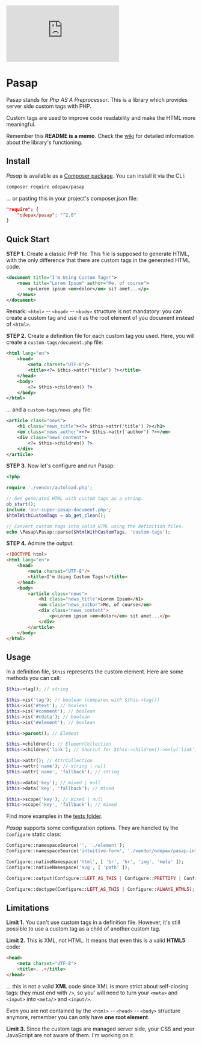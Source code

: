 ![This composer package is no longer maintained](http://aygix.free.fr/down.php?path=github/Odepax/pasap/deprecated.png)

# Pasap

Pasap stands for _Php AS A Preprocessor_. This is a library which provides
server side custom tags with PHP.

Custom tags are used to improve code readability and make the HTML more
meaningful.

Remember this **README is a memo**. Check the
[wiki](https://github.com/Odepax/pasap/wiki) for detailed information about the
library's functioning.

## Install

_Pasap_ is available as a
[Composer package](https://packagist.org/packages/odepax/pasap). You can install
it via the CLI:

```bash
composer require odepax/pasap
```

... or pasting this in your project's composer.json file:

```json
"require": {
    "odepax/pasap": "^2.0"
}
```

## Quick Start

**STEP 1.**
Create a classic PHP file. This file is supposed to generate HTML, with the only
difference that there are custom tags in the generated HTML code.

```xml
<document title="I'm Using Custom Tags!">
	<news title="Lorem Ipsum" author="Me, of course">
		<p>Lorem ipsum <em>dolor</em> sit amet...</p>
	</news>
</document>
```

Remark: `<html>` -- `<head>` -- `<body>` structure is not mandatory: you can
create a custom tag and use it as the root element of you document instead of
`<html>`.

**STEP 2.**
Create a definition file for each custom tag you used. Here, you will create a
`custom-tags/document.php` file:

```xml
<html lang="en">
	<head>
		<meta charset="UTF-8"/>
		<title><?= $this->attr("title") ?></title>
	</head>
	<body>
		<?= $this->children() ?>
	</body>
</html>
```

... and a `custom-tags/news.php` file:

```xml
<article class="news">
	<h1 class="news_title"><?= $this->attr('title') ?></h1>
	<em class="news_author"><?= $this->attr('author') ?></em>
	<div class="news_content">
		<?= $this->children() ?>
	</div>
</article>
```

**STEP 3.**
Now let's configure and run Pasap:

```php
<?php

require './vendor/autoload.php';

// Get generated HTML with custom tags as a string.
ob_start();
include 'our-super-pasap-document.php';
$htmlWithCustomTags = ob_get_clean();

// Convert custom tags into valid HTML using the definition files.
echo \Pasap\Pasap::parse($htmlWithCustomTags, 'custom-tags');
```

**STEP 4.**
Admire the output:

```html
<!DOCTYPE html>
<html lang="en">
	<head>
		<meta charset="UTF-8"/>
		<title>I'm Using Custom Tags!</title>
	</head>
	<body>
		<article class="news">
			<h1 class="news_title">Lorem Ipsum</h1>
			<em class="news_author">Me, of course</em>
			<div class="news_content">
				<p>Lorem ipsum <em>dolor</em> sit amet...</p>
			</div>
		</article>
	</body>
</html>
```

## Usage

In a definition file, `$this` represents the custom element. Here are some
methods you can call:

```php
$this->tag(); // string

$this->is('tag'); // boolean (compares with $this->tag())
$this->is('#text'); // boolean
$this->is('#comment'); // boolean
$this->is('#cdata'); // boolean
$this->is('#element'); // boolean

$this->parent(); // Element

$this->children(); // ElementCollection
$this->children('link'); // Shorcut for $this->children()->only('link')

$this->attr(); // AttrCollection
$this->attr('name'); // string | null
$this->attr('name', 'fallback'); // string

$this->data('key'); // mixed | null
$this->data('key', 'fallback'); // mixed

$this->scope('key'); // mixed | null
$this->scope('key', 'fallback'); // mixed
```

Find more examples in the
[tests folder](https://github.com/Odepax/pasap/tree/master/test/Parsing/parsed).

_Pasap_ supports some configuration options. They are handled by the `Configure`
static class:

```php
Configure::namespaceSource('', './element');
Configure::namespaceSource('intuitive-form', './vendor/odepax/pasap-intuitive-form/element');

Configure::nativeNamespace('html', [ 'br', 'hr', 'img', 'meta' ]);
Configure::nativeNamespace('svg', [ 'path' ]);

Configure::output(Configure::LEFT_AS_THIS | Configure::PRETTIFY | Configure::MINIFY);

Configure::doctype(Configure::LEFT_AS_THIS | Configure::ALWAYS_HTML5);
```

## Limitations

**Limit 1.**
You can't use custom tags in a definition file.
However, it's still possible to use a custom tag as a child of another custom
tag.

**Limit 2.**
This is XML, not HTML.
It means that even this is a valid **HTML5** code:

```html
<head>
    <meta charset="UTF-8">
    <title>...</title>
</head>
```

... this is not a valid **XML** code since XML is more strict about self-closing
tags: they must end with `/>`, so you' will need to turn your `<meta>` and
`<input>` into `<meta/>` and `<input/>`.

Even you are not contained by the `<html>` -- `<head>` -- `<body>` structure
anymore, remember you can only have **one root element**.

**Limit 3.**
Since the custom tags are managed server side, your CSS and your JavaScript are
not aware of them. I'm working on it.
